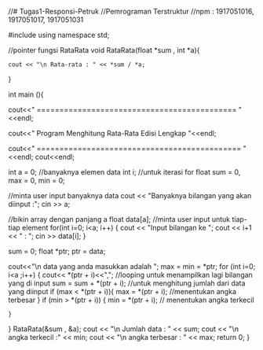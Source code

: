 //# Tugas1-Responsi-Petruk
//Pemrograman Terstruktur
//npm : 1917051016, 1917051017, 1917051031

#include <iostream>
using namespace std;

//pointer fungsi RataRata
void RataRata(float *sum , int *a){
	
	cout << "\n Rata-rata : " << *sum / *a;
	
}

int main (){

cout<<" ============================================ "<<endl;

cout<<"  Program Menghitung Rata-Rata Edisi Lengkap "<<endl;

cout<<" ============================================= "<<endl;
cout<<endl;

int a = 0; //banyaknya elemen data
int i; //untuk iterasi for
float sum = 0, max = 0, min = 0; 

//minta user input banyaknya data
cout << "Banyaknya bilangan yang akan diinput :";
cin >> a;

//bikin array dengan panjang a
float data[a];
//minta user input untuk tiap-tiap element
for(int i=0; i<a; i++) {
    cout << "Input bilangan ke ";
    cout << i+1 << " : ";
    cin >> data[i];
}

sum = 0;
float *ptr;
ptr = data; 

cout<<"\n data yang anda masukkan adalah ";
max = min = *ptr;
for (int i=0; i<a ;i++) {
	cout<< *(ptr + i)<<","; //looping untuk menampilkan lagi bilangan yang di input
	sum = sum + *(ptr + i); //untuk menghitung jumlah dari data yang diinput
	if (max < *(ptr + i)){
		max = *(ptr + i); //menentukan angka terbesar
	}
       if (min > *(ptr + i)) {
      min = *(ptr + i); // menentukan angka terkecil
      
    }
}
RataRata(&sum , &a);
cout << "\n Jumlah data : " << sum;
cout << "\n angka terkecil :" << min;
cout << "\n angka terbesar : " << max;
return 0;
}
